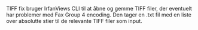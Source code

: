 TIFF fix bruger IrfanViews CLI til at åbne og gemme TIFF filer, der eventuelt har problemer med Fax Group 4 encoding.
Den tager en .txt fil med en liste over absolutte stier til de relevante TIFF filer som input.